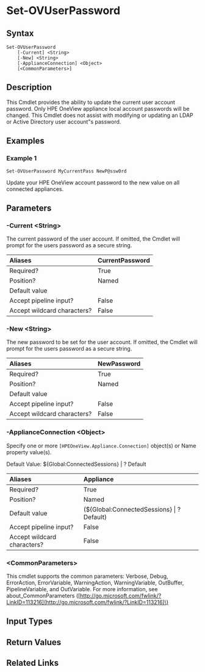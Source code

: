 ﻿---
description: Update current user account password.
---

# Set-OVUserPassword

## Syntax

```text
Set-OVUserPassword
    [-Current] <String>
    [-New] <String>
    [-ApplianceConnection] <Object>
    [<CommonParameters>]
```

## Description

This Cmdlet provides the ability to update the current user account password.  Only HPE OneView appliance local account passwords will be changed.  This Cmdlet does not assist with modifying or updating an LDAP or Active Directory user account"s password.

## Examples

###  Example 1 

```text
Set-OVUserPassword MyCurrentPass NewP@ssw0rd
```

Update your HPE OneView account password to the new value on all connected appliances.

## Parameters

### -Current &lt;String&gt;

The current password of the user account. If omitted, the Cmdlet will prompt for the users password as a secure string.

| Aliases | CurrentPassword |
| :--- | :--- |
| Required? | True |
| Position? | Named |
| Default value |  |
| Accept pipeline input? | False |
| Accept wildcard characters? | False |

### -New &lt;String&gt;

The new password to be set for the user account. If omitted, the Cmdlet will prompt for the users password as a secure string.

| Aliases | NewPassword |
| :--- | :--- |
| Required? | True |
| Position? | Named |
| Default value |  |
| Accept pipeline input? | False |
| Accept wildcard characters? | False |

### -ApplianceConnection &lt;Object&gt;

    
Specify one or more `[HPEOneView.Appliance.Connection]` object(s) or Name property value(s).
    
Default Value: ${Global:ConnectedSessions} | ? Default

| Aliases | Appliance |
| :--- | :--- |
| Required? | True |
| Position? | Named |
| Default value | (${Global:ConnectedSessions} &vert; ? Default) |
| Accept pipeline input? | False |
| Accept wildcard characters? | False |

### &lt;CommonParameters&gt;

This cmdlet supports the common parameters: Verbose, Debug, ErrorAction, ErrorVariable, WarningAction, WarningVariable, OutBuffer, PipelineVariable, and OutVariable. For more information, see about\_CommonParameters \([http://go.microsoft.com/fwlink/?LinkID=113216](http://go.microsoft.com/fwlink/?LinkID=113216)\)

## Input Types

## Return Values

## Related Links

